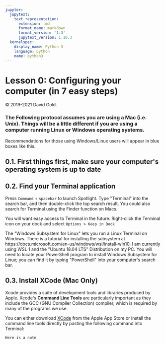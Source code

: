 ```yaml
---
jupyter:
  jupytext:
    text_representation:
      extension: .md
      format_name: markdown
      format_version: '1.3'
      jupytext_version: 1.10.3
  kernelspec:
    display_name: Python 3
    language: python
    name: python3
---
```


# Lesson 0: Configuring your computer (in 7 easy steps)

© 2019-2021 David Gold.

### The Following protocol assumes you are using a Mac (i.e. Unix). Things will be a little different if you are using a computer running Linux or Windows operating systems.

<div class="alert alert-block alert-info">
Recommendations for those using Windows/Linux users will appear in blue boxes like this.
</div>

## 0.1. First things first, make sure your computer's operating system is up to date

## 0.2. Find your Terminal application

Press `Command` + `spacebar` to launch Spotlight. Type "Terminal" into the search bar, and then double-click the top search result. You could also search for Terminal using the Finder function on Macs.

You will want easy access to Terminal in the future. Right-click the Terminal icon on your dock and select `Options > Keep in Dock`

<div class="alert alert-block alert-info">
The "Windows Subsystem for Linux" lets you run a Linux Terminal on Windows. There is a tutorial for installing the subsystem at https://docs.microsoft.com/en-us/windows/wsl/install-win10. I am currently using WSL 1 and the "Ubuntu 18.04 LTS" Distribution on my PC. You will need to locate your PowerShell program to install Windows Subsystem for Linux; you can find it by typing "PowerShell" into your computer's search bar.</div>

## 0.3. Install XCode (Mac Only)

Xcode provides a suite of development tools and libraries produced by Apple. Xcode's __Command Line Tools__ are particularly important as they include the GCC (GNU Compiler Collection) compiler, which is required by many of the programs we use. 

You can either download [XCode](https://developer.apple.com/xcode/) from the Apple App Store or install the command line tools directly by pasting the following command into Terminal:

```{note}
Here is a note
```



